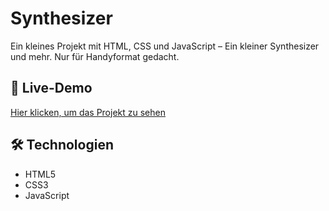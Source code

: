 # Synthesizer

Ein kleines Projekt mit HTML, CSS und JavaScript – Ein kleiner Synthesizer und mehr. Nur für Handyformat gedacht.
 
## 🔗 Live-Demo  
[Hier klicken, um das Projekt zu sehen](https://derlangsamealex.github.io/Synthesizer/index.html)

## 🛠️ Technologien  
- HTML5  
- CSS3  
- JavaScript
